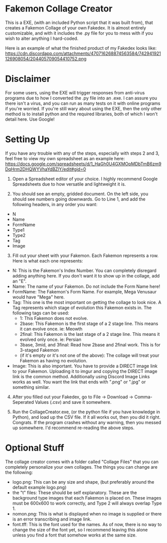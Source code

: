 # Fakemon Collage Creator
This is a EXE, (with an included Python script that it was built from), that creates a Fakemon Collage of your own Fakedex. It is almost entirely customizable, and with it includes the .py file for you to mess with if you wish to alter anything I hard-coded.

Here is an example of what the finished product of my Fakedex looks like: https://cdn.discordapp.com/attachments/470716268874563584/742941921126908054/204405709054410752.png

# Disclaimer
For some users, using the EXE will trigger responses from anti-virus programs due to how I converted the .py file into an .exe. I can assure you there isn't a virus, and you can run as many tests on it with online programs if you're worried. If you're still wary about using the EXE, then the only other method is to install python and the required libraries, both of which I won't detail here. Use Google!

# Setting Up
If you have any trouble with any of the steps, especially with steps 2 and 3, feel free to view my own spreadsheet as an example here: https://docs.google.com/spreadsheets/d/1_HaGh0U4GXMOpMDbTmB6zm9DqHrm2DHQWYVhaYdBZlY/edit#gid=0

1. Open a Spreadsheet editor of your choice. I highly recommend Google Spreadsheets due to how versatile and lightweight it is.

2. You should see an empty, gridded document. On the left side, you should see numbers going downwards. Go to Line 1, and add the following headers, in any order you want:
* N
* Name
* FormName
* Type1
* Type2
* Tag
* Image

3. Fill out your sheet with your Fakemon. Each Fakemon represents a row. Here is what each one represents:
* N: This is the Fakemon's Index Number. You can completely disregard adding anything here. If you don't want it to show up in the collage, add an "E".
* Name: The name of your Fakemon. Do not include the Form Name here!
* FormName: The Fakemon's Form Name. For example, Mega Venusaur would have "Mega" here.
* Tag: This one is the most important on getting the collage to look nice. A Tag represents which stage of evolution this Fakemon exists in. The following tags can be used:
  * 1: This Fakemon does not evolve.
  * 2base: This Fakemon is the first stage of a 2 stage line. This means it can evolve once. ie: Meowth
  * 2final: This Fakemon is the last stage of a 2 stage line. This means it evolved only once. ie: Persian
  * 3base, 3mid, and 3final: Read how 2base and 2final work. This is for 3-staged Fakemon
  * (if it's empty or it's not one of the above): The collage will treat your Fakemon as having no evolution.
* Image: This is also important. You have to provide a DIRECT image link to your Fakemon. Uploading it to imgur and copying the DIRECT image link is the common method. Additionally using Discord Image Links works as well. You want the link that ends with ".png" or ".jpg" or something similar.

4. After you filled out your Fakedex, go to File -> Download -> Comma-Seperated Values (.csv) and save it somewhere.

5. Run the CollageCreator.exe, (or the python file if you have knowledge in Python), and load up the CSV file. If it all works out, then you did it right. Congrats. If the program crashes without any warning, then you messed up somewhere. I'd recommend re-reading the above steps.

# Optional Stuff
The collage creator comes with a folder called "Collage Files" that you can completely personalize your own collages. The things you can change are the following:
* logo.png: This can be any size and shape, (but preferably around the default example logo.png)
* the "t" files: These should be self explanatory. These are the background type images that each Fakemon is placed on. These images must be 600x600 to work correctly, and Type 2 will always overlap Type 1.
* nomon.png: This is what is displayed when no image is supplied or there is an error transcribing and image link.
* font.tff: This is the font used for the names. As of now, there is no way to change the size of the font yet, so I recommend leaving this alone unless you find a font that somehow works at the same size.
